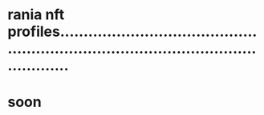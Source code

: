 # rania nft profiles............................................................................................................
# soon

